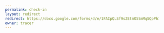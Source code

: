 ```yaml
---
permalink: check-in
layout: redirect
redirect: https://docs.google.com/forms/d/e/1FAIpQLSf9sZEtmO5SmMqSQpPh1FPxmxhZt9eGsRoccaZayG-7ZU4hYw/viewform
owner: tracer
---
```

